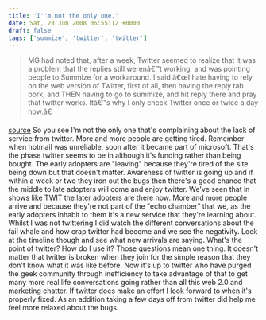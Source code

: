 ```yaml
---
title: 'I''m not the only one.'
date: Sat, 28 Jun 2008 06:55:12 +0000
draft: false
tags: ['summize', 'twitter', 'twitter']
---
```


> MG had noted that, after a week, Twitter seemed to realize that it was a problem that the replies still werenâ€™t working, and was pointing people to Summize for a workaround. I said â€œI hate having to rely on the web version of Twitter, first of all, then having the reply tab bork, and THEN having to go to summize, and hit reply there and pray that twitter works. Itâ€™s why I only check Twitter once or twice a day now.â€

[source](http://mashable.com/2008/06/27/twitter-death/) So you see I'm not the only one that's complaining about the lack of service from twitter. More and more people are getting tired. Remember when hotmail was unreliable, soon after it became part of microsoft. That's the phase twitter seems to be in although it's funding rather than being bought. The early adopters are "leaving" because they're tired of the site being down but that doesn't matter. Awareness of twitter is going up and if within a week or two they iron out the bugs then there's a good chance that the middle to late adopters will come and enjoy twitter. We've seen that in shows like TWIT the later adopters are there now. More and more people arrive and because they're not part of the "echo chamber" that we, as the early adopters inhabit to them it's a new service that they're learning about. Whilst I was not twittering I did watch the different conversations about the fail whale and how crap twitter had become and we see the negativity. Look at the timeline though and see what new arrivals are saying. What's the point of twitter? How do I use it? Those questions mean one thing. It doesn't matter that twitter is broken when they join for the simple reason that they don't know what it was like before. Now it's up to twitter who have purged the geek community through inefficiency to take advantage of that to get many more real life conversations going rather than all this web 2.0 and marketing chatter. If twitter does make an effort I look forward to when it's properly fixed. As an addition taking a few days off from twitter did help me feel more relaxed about the bugs.